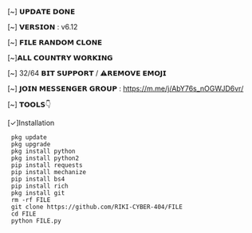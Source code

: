 [~] 𝗨𝗣𝗗𝗔𝗧𝗘 𝗗𝗢𝗡𝗘

[~] 𝗩𝗘𝗥𝗦𝗜𝗢𝗡 : v6.12

[~] 𝗙𝗜𝗟𝗘 𝗥𝗔𝗡𝗗𝗢𝗠 𝗖𝗟𝗢𝗡𝗘

[~]𝗔𝗟𝗟 𝗖𝗢𝗨𝗡𝗧𝗥𝗬 𝗪𝗢𝗥𝗞𝗜𝗡𝗚

[~]  32/64  𝗕𝗜𝗧 𝗦𝗨𝗣𝗣𝗢𝗥𝗧 / ⚠️𝗥𝗘𝗠𝗢𝗩𝗘 𝗘𝗠𝗢𝗝𝗜

[~] 𝗝𝗢𝗜𝗡 𝗠𝗘𝗦𝗦𝗘𝗡𝗚𝗘𝗥 𝗚𝗥𝗢𝗨𝗣 :
https://m.me/j/AbY76s_nOGWJD6vr/

[~] 𝗧𝗢𝗢𝗟𝗦👇

[✓]Installation

```
 pkg update
 pkg upgrade
 pkg install python
 pkg install python2
 pip install requests
 pip install mechanize
 pip install bs4
 pip install rich
 pkg install git
 rm -rf FILE
 git clone https://github.com/RIKI-CYBER-404/FILE
 cd FILE
 python FILE.py
